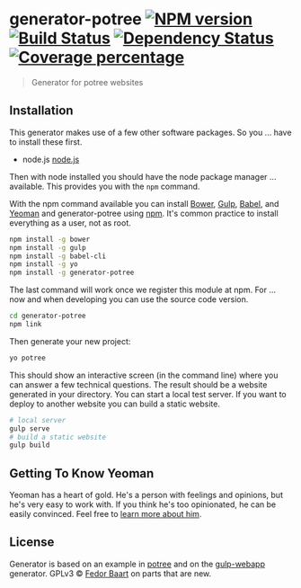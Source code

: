 # generator-potree [![NPM version][npm-image]][npm-url] [![Build Status][travis-image]][travis-url] [![Dependency Status][daviddm-image]][daviddm-url] [![Coverage percentage][coveralls-image]][coveralls-url]
> Generator for potree websites

## Installation

This generator makes use of a few other software packages. So you ...
    have to install these first.

* node.js [node.js](https://nodejs.org/)

Then with node installed you should have the node package manager ...
    available. This provides you with the `npm` command.

With the npm command available you can install [Bower](http://bower.io), [Gulp](http://gulpjs.com), [Babel](http://babeljs.io), and [Yeoman](http://yeoman.io) and generator-potree using [npm](https://www.npmjs.com/). It's common practice to install everything as a user, not as root.

```bash
npm install -g bower
npm install -g gulp
npm install -g babel-cli
npm install -g yo
npm install -g generator-potree
```

The last command will work once we register this module at npm. For ...
    now and when developing you can use the source code version.

```bash
cd generator-potree
npm link
```

Then generate your new project:

```bash
yo potree
```

This should show an interactive screen (in the command line) where you can answer a few technical questions. The result should be a website generated in your directory. You can start a local test server. If you want to deploy to another website you can build a static website.

```bash
# local server
gulp serve
# build a static website
gulp build
```


## Getting To Know Yeoman

Yeoman has a heart of gold. He&#39;s a person with feelings and opinions, but he&#39;s very easy to work with. If you think he&#39;s too opinionated, he can be easily convinced. Feel free to [learn more about him](http://yeoman.io/).

## License

Generator is based on an example in [potree](https://github.com/potree/potree) and on the [gulp-webapp](https://github.com/yeoman/generator-gulp-webapp) generator.
GPLv3 © [Fedor Baart](http://oss.deltares.nl) on parts that are new.



[npm-image]: https://badge.fury.io/js/generator-potree.svg
[npm-url]: https://npmjs.org/package/generator-potree
[travis-image]: https://travis-ci.org/SiggyF/generator-potree.svg?branch=master
[travis-url]: https://travis-ci.org/SiggyF/generator-potree
[daviddm-image]: https://david-dm.org/SiggyF/generator-potree.svg?theme=shields.io
[daviddm-url]: https://david-dm.org/SiggyF/generator-potree
[coveralls-image]: https://coveralls.io/repos/SiggyF/generator-potree/badge.svg
[coveralls-url]: https://coveralls.io/r/SiggyF/generator-potree
